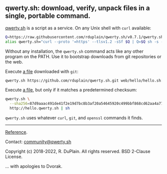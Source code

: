 ## qwerty.sh: download, verify, unpack files in a single, portable command.

[qwerty.sh](https://qwerty.sh) is a script as a service.
On any Unix shell with `curl` available:

```sh
Q=https://raw.githubusercontent.com/rduplain/qwerty.sh/v0.7.1/qwerty.sh
alias qwerty.sh="curl --proto '=https' --tlsv1.2 -sSf $Q | Q=$Q sh -s -"
```

Without any installation, the `qwerty.sh` command acts like any other program
on the PATH. Use it to bootstrap downloads from git repositories or the web.

Execute [a file][hello.sh] downloaded with `git`:

```sh
qwerty.sh https://github.com/rduplain/qwerty.sh.git web/hello/hello.sh:- | sh
```

Execute [a file][hello.sh], but only if it matches a predetermined checksum:

```sh
qwerty.sh \
  --sha256=87d9aaac491de41f2e19d7bc8b3af20a54645920c499bbf868cd62aa4a77f4c7 \
  http://hello.qwerty.sh | sh
```

`qwerty.sh` uses whatever `curl`, `git`, and `openssl` commands it finds.

---

[Reference](doc/reference.md).

Contact: community@qwerty.sh

Copyright (c) 2018-2022, R. DuPlain. All rights reserved.
BSD 2-Clause License.

... with apologies to Dvorak.


[hello.sh]: https://github.com/rduplain/qwerty.sh/blob/master/web/hello/hello.sh
